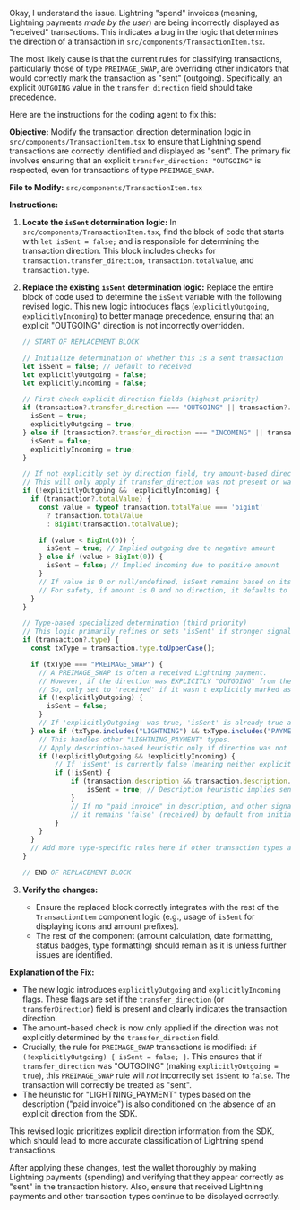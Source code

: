 Okay, I understand the issue. Lightning "spend" invoices (meaning, Lightning payments *made by the user*) are being incorrectly displayed as "received" transactions. This indicates a bug in the logic that determines the direction of a transaction in `src/components/TransactionItem.tsx`.

The most likely cause is that the current rules for classifying transactions, particularly those of type `PREIMAGE_SWAP`, are overriding other indicators that would correctly mark the transaction as "sent" (outgoing). Specifically, an explicit `OUTGOING` value in the `transfer_direction` field should take precedence.

Here are the instructions for the coding agent to fix this:

**Objective:** Modify the transaction direction determination logic in `src/components/TransactionItem.tsx` to ensure that Lightning spend transactions are correctly identified and displayed as "sent". The primary fix involves ensuring that an explicit `transfer_direction: "OUTGOING"` is respected, even for transactions of type `PREIMAGE_SWAP`.

**File to Modify:** `src/components/TransactionItem.tsx`

**Instructions:**

1.  **Locate the `isSent` determination logic:**
    In `src/components/TransactionItem.tsx`, find the block of code that starts with `let isSent = false;` and is responsible for determining the transaction direction. This block includes checks for `transaction.transfer_direction`, `transaction.totalValue`, and `transaction.type`.

2.  **Replace the existing `isSent` determination logic:**
    Replace the entire block of code used to determine the `isSent` variable with the following revised logic. This new logic introduces flags (`explicitlyOutgoing`, `explicitlyIncoming`) to better manage precedence, ensuring that an explicit "OUTGOING" direction is not incorrectly overridden.

    ```typescript
    // START OF REPLACEMENT BLOCK

    // Initialize determination of whether this is a sent transaction
    let isSent = false; // Default to received
    let explicitlyOutgoing = false;
    let explicitlyIncoming = false;

    // First check explicit direction fields (highest priority)
    if (transaction?.transfer_direction === "OUTGOING" || transaction?.transferDirection === "OUTGOING") {
      isSent = true;
      explicitlyOutgoing = true;
    } else if (transaction?.transfer_direction === "INCOMING" || transaction?.transferDirection === "INCOMING") {
      isSent = false;
      explicitlyIncoming = true;
    }

    // If not explicitly set by direction field, try amount-based direction check (second priority)
    // This will only apply if transfer_direction was not present or was ambiguous.
    if (!explicitlyOutgoing && !explicitlyIncoming) {
      if (transaction?.totalValue) {
        const value = typeof transaction.totalValue === 'bigint'
          ? transaction.totalValue
          : BigInt(transaction.totalValue);

        if (value < BigInt(0)) {
          isSent = true; // Implied outgoing due to negative amount
        } else if (value > BigInt(0)) {
          isSent = false; // Implied incoming due to positive amount
        }
        // If value is 0 or null/undefined, isSent remains based on its initialization or previous rules (if any).
        // For safety, if amount is 0 and no direction, it defaults to 'received' (isSent = false).
      }
    }

    // Type-based specialized determination (third priority)
    // This logic primarily refines or sets 'isSent' if stronger signals (explicit direction, unambiguous amount) were absent or inconclusive.
    if (transaction?.type) {
      const txType = transaction.type.toUpperCase();

      if (txType === "PREIMAGE_SWAP") {
        // A PREIMAGE_SWAP is often a received Lightning payment.
        // However, if the direction was EXPLICITLY "OUTGOING" from the SDK, we must respect that.
        // So, only set to 'received' if it wasn't explicitly marked as 'outgoing'.
        if (!explicitlyOutgoing) {
          isSent = false;
        }
        // If 'explicitlyOutgoing' was true, 'isSent' is already true and will remain so.
      } else if (txType.includes("LIGHTNING") && txType.includes("PAYMENT")) {
        // This handles other "LIGHTNING_PAYMENT" types.
        // Apply description-based heuristic only if direction was not explicitly set by the SDK.
        if (!explicitlyOutgoing && !explicitlyIncoming) {
            // If 'isSent' is currently false (meaning neither explicit direction nor negative amount indicated 'sent')
            if (!isSent) {
                if (transaction.description && transaction.description.toLowerCase().includes("paid invoice")) {
                    isSent = true; // Description heuristic implies sent
                }
                // If no "paid invoice" in description, and other signals didn't mark it as sent,
                // it remains 'false' (received) by default from initialization or positive amount.
            }
        }
      }
      // Add more type-specific rules here if other transaction types are being misclassified.
    }

    // END OF REPLACEMENT BLOCK
    ```

3.  **Verify the changes:**
    *   Ensure the replaced block correctly integrates with the rest of the `TransactionItem` component logic (e.g., usage of `isSent` for displaying icons and amount prefixes).
    *   The rest of the component (amount calculation, date formatting, status badges, type formatting) should remain as it is unless further issues are identified.

**Explanation of the Fix:**

*   The new logic introduces `explicitlyOutgoing` and `explicitlyIncoming` flags. These flags are set if the `transfer_direction` (or `transferDirection`) field is present and clearly indicates the transaction direction.
*   The amount-based check is now only applied if the direction was not explicitly determined by the `transfer_direction` field.
*   Crucially, the rule for `PREIMAGE_SWAP` transactions is modified: `if (!explicitlyOutgoing) { isSent = false; }`. This ensures that if `transfer_direction` was "OUTGOING" (making `explicitlyOutgoing = true`), this `PREIMAGE_SWAP` rule will *not* incorrectly set `isSent` to `false`. The transaction will correctly be treated as "sent".
*   The heuristic for "LIGHTNING_PAYMENT" types based on the description ("paid invoice") is also conditioned on the absence of an explicit direction from the SDK.

This revised logic prioritizes explicit direction information from the SDK, which should lead to more accurate classification of Lightning spend transactions.

After applying these changes, test the wallet thoroughly by making Lightning payments (spending) and verifying that they appear correctly as "sent" in the transaction history. Also, ensure that received Lightning payments and other transaction types continue to be displayed correctly.
